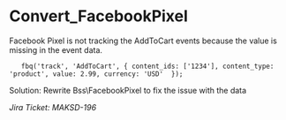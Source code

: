 # Convert_FacebookPixel

Facebook Pixel is not tracking the AddToCart events because the value is missing in the event data.

`   fbq('track', 'AddToCart', {
      content_ids: ['1234'],
      content_type: 'product',
      value: 2.99,
      currency: 'USD' 
    });`

Solution: Rewrite Bss\FacebookPixel to fix the issue with the data

_Jira Ticket: MAKSD-196_